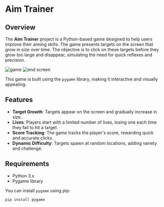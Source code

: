 # Aim Trainer

## Overview

The **Aim Trainer** project is a Python-based game designed to help users improve their aiming skills. The game presents targets on the screen that grow in size over time. The objective is to click on these targets before they grow too large and disappear, simulating the need for quick reflexes and precision.

![game](https://github.com/user-attachments/assets/e21bdf12-c7dc-4bc4-b820-edb04eef49d2)
![end screen](https://github.com/user-attachments/assets/19499843-dd2b-4bad-b879-a3e041f584da)



This game is built using the `pygame` library, making it interactive and visually appealing.

## Features

- **Target Growth**: Targets appear on the screen and gradually increase in size.
- **Lives**: Players start with a limited number of lives, losing one each time they fail to hit a target.
- **Score Tracking**: The game tracks the player's score, rewarding quick and accurate clicks.
- **Dynamic Difficulty**: Targets spawn at random locations, adding variety and challenge.

## Requirements

- Python 3.x
- Pygame library

You can install `pygame` using pip:

```bash
pip install pygame
